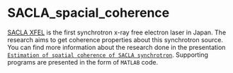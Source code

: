 # SACLA_spacial_coherence
[SACLA XFEL](http://xfel.riken.jp/eng/) is the first synchrotron x-ray free electron laser in Japan. The research aims to get coherence properties about this synchrotron source. You can find more information about the research done in the presentation [`Estimation of spatial coherence of SACLA synchrotron`](https://github.com/dpaneke/SACLA_spacial_coherence/blob/master/Estimation_of_spatial_coherence_of_SACLA_synchrotron.pdf). Supporting programs are presented in the form of `MATLAB` code.
